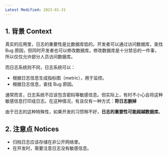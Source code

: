 ```yaml
---
Latest Modified: 2023-01-31
---
```




## 1. 背景 Context

真实的应用里，日志的重要性是比数据库低的。开发者可以通过访问数据库，查找 Bug 原因，但同时开发者也可以修改数据库。修改数据库是十分禁忌的一件事，所以仅仅允许部分人员访问数据库。

而日志系统则不同，日志系统可以：

- 根据日志信息生成指标图（metric），用于监控。
- 根据日志信息，查找 Bug 原因。

通常而言，日志系统不应该包含密码等敏感信息。但实际上，有时不小心会将这种敏感信息打印成日志。在这种情况，有且仅有一种方式：**将日志删掉**

由于日志的这种特殊性，如果开发的习惯稍不好，**日志的重要性可能超越数据库**。



## 2. 注意点 Notices

- 归档日志应该存储在非公开网络里。
- 在开发时，需要注意日志没有敏感信息。
